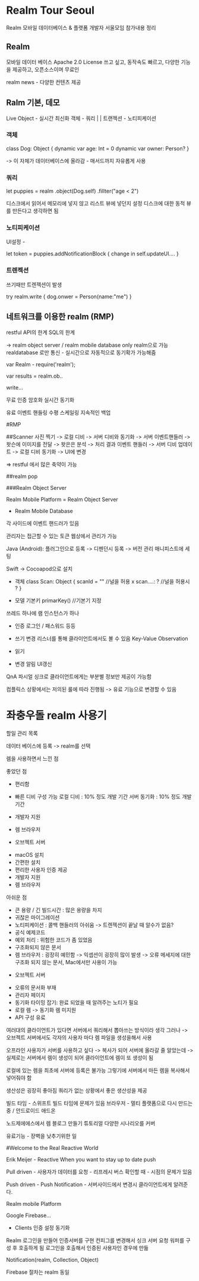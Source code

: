 # Realm Tour Seoul
Realm 모바일 데이터베이스 & 플랫폼 개발자 서울모임 참가내용 정리

## Realm
모바일 데이터 베이스
Apache 2.0 License
쓰고 싶고, 동작속도 빠르고, 다양한 기능을 제공하고, 오픈소스이며 무료인

realm news - 다양한 컨텐츠 제공



## Ralm 기본, 데모
Live Object - 실시간 최신화
객체    -    쿼리
 |           |
트랜젝션 - 노티피케이션

### 객체
class Dog: Object {
  dynamic var age: Int = 0
  dynamic var owner: Person?
}

-> 이 자체가 데이터베이스에 올라감 - 매서드까지 자유롭게 사용

### 쿼리
let puppies = realm
.object(Dog.self)
.fillter("age < 2")

디스크에서 읽어서 메모리에 넣지 않고 리스트 뷰에 넣던지 설정
디스크에 대한 동적 뷰를 만든다고 생각하면 됨

### 노티피케이션
UI설정 -

let token = puppies.addNotificationBlock { change in
  self.updateUI....
}

### 트렌젝션
쓰기때만 트렌젝션이 발생

try realm.write {
  dog.onwer = Person(name:"me")
}



## 네트워크를 이용한 realm (RMP)
restful API의 한계
SQL의 한계

-> realm object server / realm mobile database
only realm으로 가능
realdatabase 로만 통신 - 실시간으로 자동적으로 동기확가 가능해줌

var Realm - require('realm');

var results = realm.ob..

write...

 무료
 인증
 암호화
 실시간 동기화

 유료
 이벤트 핸들링
 수평 스케일링
 지속적인 백업


#RMP

##Scanner
사진 찍기 -> 로컬 디비 -> 서버 디비와 동기화 -> 서버 이벤트핸들러 -> 왓슨에 이미지를 전달 -> 왓은은 분석 -> 처리 결과 이벤트 핸들러 -> 서버 디비 업데이트 -> 로컬 디비 동기화 -> UI에 변경

=> restful 에서 많은 축약이 가능

##realm pop

###Realm Object Server

Realm Mobile Platform = Realm Object Server
 + Realm Mobile Database

각 사이드에 이벤트 핸드러가 있음

관리자는 접근할 수 있는 토큰
웹상에서 관리가 가능

Java (Android):
플러그인으로 등록 -> 디펜던시 등록 -> 버전 관리
매니피스트에 세팅

Swift -> Cocoapod으로 설치

* 객체
class Scan: Object {
  scanId = "" //널을 허용 x
  scan....: ? //널을 허용시 ?
}

* 모델
기본키
primarKey() //기본기 지정

쓰레드 하나에 램 인스턴스가 하나

* 인증
로그인 / 패스워드
등등

* 쓰기
변경 리스너를 통해 클라이언트에서도 볼 수 있음 Key-Value Observation

* 읽기

* 변경 알림
UI갱신

QnA
파시얼 싱크로 클라이언트에게는 부분별 정보만 제공이 가능함

컴플릭스 상황에서는 저의된 룰에 따라 진행됨 -> 유료 기능으로 변경할 수 있음

# 좌충우돌 realm 사용기
할일 관리 목록

데이터 베이스에 등록 -> realm를 선택

렘을 사용하면서 느낀 점

좋았던 점
* 편리함
* 빠른 디비 구성 가능
로컬 디비 : 10% 정도 개발 기간
서버 동기화 : 10% 정도 개발 기간

* 개발자 지원
* 렘 브라우저

- 오브젝트 서버
* macOS 설치
* 간편한 설치
* 편리한 사용자 인증 제공
* 개발자 지원
* 렘 브라우저

아쉬운 점
* 큰 용량 / 긴 빌드시간 : 많은 용량을 차지
* 귀찮은 마이그레이션
* 노티피케이션 : 콜백 핸들러의 아쉬움 -> 트렌젝션이 끝날 때 알수가 없음?
* 공식 예제코드
* 예외 처리 : 위험한 코드가 좀 있었음
* 구조화되지 않은 문서
* 렘 브라우저 : 굉장히 예민함 -> 익셉션이 굉장히 많이 발생 -> 오류 메세지에 대한 구조화 되지 않는 문서, Mac에서만 사용이 가능

- 오브젝트 서버
* 오류의 문서화 부재
* 관리자 페이지
* 동기화 타이밍 잡기: 완료 되었을 때 알려주는 노티가 필요
* 로컬 렘 -> 동기화 렘 미지원
* API 구성 유료


여러대의 클라이언트가 있다면 서버에서 쿼리해서 뽑아쓰는 방식이라 생각
그러나
-> 오브젝트 서버에서도 각자의 사용자 마다 렘 파일을 생성을해서 사용

오프라인 사용자가 서버를 사용하고 싶다 -> 복사가 되어 서버에 올라갈 줄 알았는데
-> 실제로는 서버에서 렘이 생성이 되어 클라이언트에 렘이 또 생성이 됨

로컬에 있는 렘을 최초에 서버에 등록은 불가능
그렇기에 서버에서 마든 렘을 복사해서 넣어줘야 함

생산성은 굉장히 좋아짐
쿼리가 없는 상황에서 좋은 생산성을 제공


빌드 타임 - 스위프트 빌드 타임에 문제가 있음
브라우저 - 멀티 플랫폼으로 다시 만드는 중 / 안드로이드 애드온

노드제에에스에서 렘 블로그 만들기 튜토리얼
다양한 시나리오를 커버

유료기능 - 장벽을 낮추기위한 일

#Welcome to the Real Reactive World

Erik Meijer - Reactive
When you want to stay up to date push

Pull driven - 사용자가 데이터를 요청 - 리프레시
버스 확인할 때 - 시점의 문제가 있음

Push driven - Push Notification - 서버사이드에서 변경시 클라이언트에게 알려준다.


Realm mobile Platform

Google Firebase...


* Clients
인증
설정
동기화

Realm
로그인을 만들어 인증서버를 구현
컨피그를 변경해서 싱크 서버 요청
워퍼를 구성 후 호출하게 됨
로그인을 호출해서 인증된 사용자인 경우에 만듦

Notification(realm, Collection, Object)

Firebase
절차는 realm 동일
